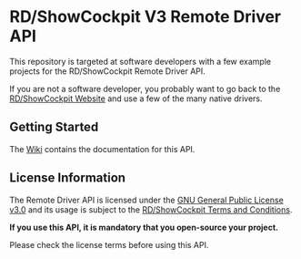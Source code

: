 # RD/ShowCockpit V3 Remote Driver API

This repository is targeted at software developers with a few example projects for the RD/ShowCockpit Remote Driver API.

If you are not a software developer, you probably want to go back to the [RD/ShowCockpit Website](https://showcockpit.com) and use a few of the many native drivers.

## Getting Started

The [Wiki](https://github.com/ShowCockpit/RemoteDriverAPI/wiki) contains the documentation for this API.

## License Information

The Remote Driver API is licensed under the [GNU General Public License v3.0](https://tldrlegal.com/license/gnu-general-public-license-v3-(gpl-3)#summary) and its usage is subject to the [RD/ShowCockpit Terms and Conditions](https://showcockpit.com/site/terms-and-conditions/).

**If you use this API, it is mandatory that you open-source your project.**

Please check the license terms before using this API.
